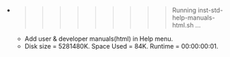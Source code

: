 * >>>>>>>>> Running inst-std-help-manuals-html.sh ...
  * Add user & developer manuals(html) in Help menu.
  * Disk size = 5281480K. Space Used = 84K. Runtime = 00:00:00:01.
